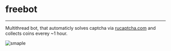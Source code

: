 # freebot
***

Multithread bot, that automaticly solves captcha via [rucaptcha.com](https://rucaptcha.com) and collects coins everey ~1 hour.

![smaple](https://sun9-4.userapi.com/c854324/v854324620/2166b8/VVrTz910zck.jpg "sample")
